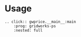 # Usage

```{eval-rst}
.. click:: gwprice.__main__:main
    :prog: gridworks-ps
    :nested: full
```
